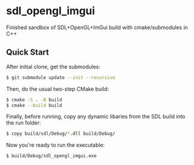 # sdl_opengl_imgui

Finished sandbox of SDL+OpenGL+ImGui build with cmake/submodules in C++ 

## Quick Start

After initial clone, get the submodules:

```sh
$ git submodule update --init --recursive
```

Then, do the usual two-step CMake build:

```sh
$ cmake -S . -B build
$ cmake --build build
```

Finally, before running, copy any dynamic libaries from the SDL build into the run folder:

```sh
$ copy build/sdl/Debug/*.dll build/Debug/
```

Now you're ready to run the executable:

```sh
$ build/Debug/sdl_opengl_imgui.exe
```
